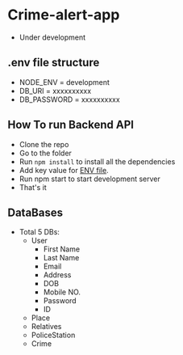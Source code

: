 # Crime-alert-app

- Under development

## <a name="env"></a>.env file structure

- NODE_ENV = development
- DB_URI = xxxxxxxxxx
- DB_PASSWORD = xxxxxxxxxx

## How To run Backend API

- Clone the repo
- Go to the folder
- Run `npm install` to install all the dependencies
- Add key value for [ENV file](#head1234).
- Run npm start to start development server
- That's it

## DataBases

- Total 5 DBs:
  - User
    - First Name
    - Last Name
    - Email
    - Address
    - DOB
    - Mobile NO.
    - Password
    - ID
  - Place
  - Relatives
  - PoliceStation
  - Crime
